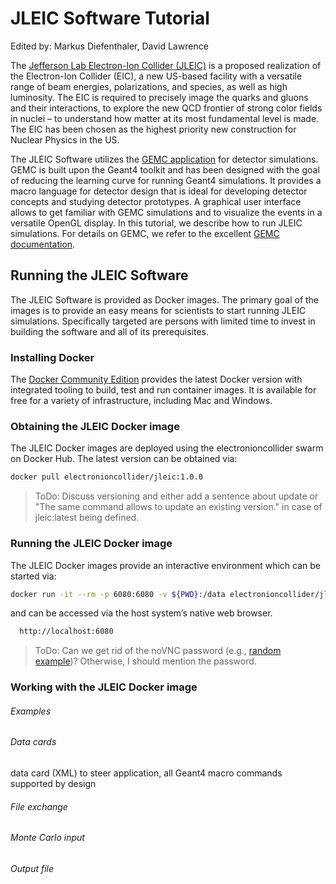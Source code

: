 # JLEIC Software Tutorial

Edited by: Markus Diefenthaler, David Lawrence

The [Jefferson Lab Electron-Ion Collider (JLEIC)](https://eic.jlab.org/wiki/index.php/Main_Page) is a proposed realization of the Electron-Ion Collider (EIC), a new US-based facility with a versatile range of beam energies, polarizations, and species, as well as high luminosity. The EIC is required to precisely image the quarks and gluons and their interactions, to explore the new QCD frontier of strong color fields in nuclei – to understand how matter at its most fundamental level is made. The EIC has been chosen as the highest priority new construction for Nuclear Physics in the US.  

The JLEIC Software utilizes the [GEMC application](https://gemc.jlab.org/gemc/html/index.html) for detector simulations. GEMC is built upon the Geant4 toolkit and has been designed with the goal of reducing the learning curve for running Geant4 simulations. It provides a macro language for detector design that is ideal for developing detector concepts and studying detector prototypes. A graphical user interface allows to get familiar with GEMC simulations and to visualize the events in a versatile OpenGL display. In this tutorial, we describe how to run JLEIC simulations. For details on GEMC, we refer to the excellent [GEMC documentation](https://gemc.jlab.org/gemc/html/documentation/documentation.html). 
 
## Running the JLEIC Software
The JLEIC Software is provided as Docker images. The primary goal of the images is to provide an easy means for scientists to start running JLEIC simulations. Specifically targeted are persons with limited time to invest in building the software and all of its prerequisites. 

### Installing Docker
The [Docker Community Edition](https://www.docker.com/community-edition) provides the latest Docker version with integrated tooling to build, test and run container images. It is available for free for a variety of infrastructure, including Mac and Windows. 

### Obtaining the JLEIC Docker image
The JLEIC Docker images are deployed using the electronioncollider swarm on Docker Hub. The latest version can be obtained via: 
```sh
docker pull electronioncollider/jleic:1.0.0
```
> ToDo: Discuss versioning and either add a sentence about update or "The same command allows to update an existing version." in case of jleic:latest being defined. 

### Running the JLEIC Docker image
The JLEIC Docker images provide an interactive environment which can be started via: 
```sh
docker run -it --rm -p 6080:6080 -v ${PWD}:/data electronioncollider/jleic:1.0.0
```
and can be accessed via the host system’s native web browser.
```sh
  http://localhost:6080
```
> ToDo: Can we get rid of the noVNC password (e.g., [random example](https://github.com/elgalu/docker-selenium/issues/115))? Otherwise, I should mention the password.

### Working with the JLEIC Docker image

###### Examples

###### Data cards
data card (XML) to steer application, all Geant4 macro commands supported by design

###### File exchange

###### Monte Carlo input

###### Output file
